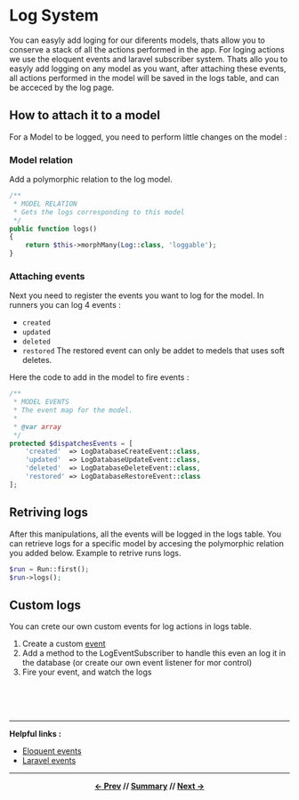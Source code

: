 # Log System

You can easyly add loging for our diferents models, thats allow you to conserve a stack of all the actions performed in the app.
For loging actions we use the eloquent events and laravel subscriber system.
Thats allo you to easyly add logging on any model as you want, after attaching these events,
all actions performed in the model will be saved in the logs table, and can be acceced by the log page.

## How to attach it to a model

For a Model to be logged, you need to perform little changes on the model :

### Model relation

Add a polymorphic relation to the log model.

```php
/**
 * MODEL RELATION
 * Gets the logs corresponding to this model
 */
public function logs()
{
    return $this->morphMany(Log::class, 'loggable');
}
```

### Attaching events

Next you need to register the events you want to log for the model.
In runners you can log 4 events :
* `created`
* `updated`
* `deleted`
* `restored`
The restored event can only be addet to medels that uses soft deletes.

Here the code to add in the model to fire events :

```php
/**
 * MODEL EVENTS
 * The event map for the model.
 *
 * @var array
 */
protected $dispatchesEvents = [
    'created'  => LogDatabaseCreateEvent::class,
    'updated'  => LogDatabaseUpdateEvent::class,
    'deleted'  => LogDatabaseDeleteEvent::class,
    'restored' => LogDatabaseRestoreEvent::class
];
```

## Retriving logs

After this manipulations, all the events will be logged in the logs table.
You can retrieve logs for a specific model by accesing the polymorphic relation you added below.
Example to retrive runs logs.

```php
$run = Run::first();
$run->logs();
```

## Custom logs

You can crete our own custom events for log actions in logs table.

1. Create a custom [event](https://laravel.com/docs/5.6/events#defining-events)
2. Add a method to the LogEventSubscriber to handle this even an log it in the database (or create our own event listener for mor control)
3. Fire your event, and watch the logs

<br>
<br>
<br>
<hr>

**Helpful links :**

* [Eloquent events](https://laravel.com/docs/5.6/eloquent#events)
* [Laravel events](https://laravel.com/docs/5.6/events#event-subscribers)

<hr>
<div align="center">

**[<- Prev](7_filterSystem.md) // [Summary](../README.md) // [Next ->](./10_foldedBox.md)**

</div>
